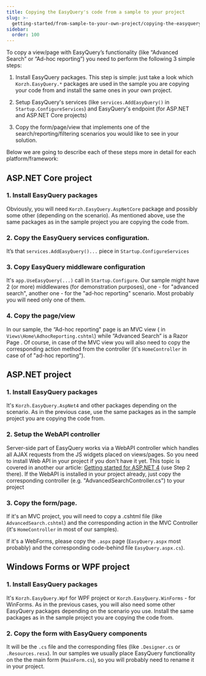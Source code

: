```yaml
---
title: Copying the EasyQuery's code from a sample to your project
slug: >-
  getting-started/from-sample-to-your-own-project/copying-the-easyquerys-code-from-sample-to-your-project
sidebar:
  order: 100
---
```


To copy a view/page with EasyQuery’s functionality (like “Advanced Search” or “Ad-hoc reporting”) you need to perform the following 3 simple steps:

1. Install EasyQuery packages. This step is simple: just take a look which `Korzh.EasyQuery.*` packages are used in the sample you are copying your code from and install the same ones in your own project.
 
2. Setup EasyQuery's services (like `services.AddEasyQuery()` in `Startup.ConfigureServices`) and EasyQuery's endpoint (for ASP.NET and ASP.NET Core projects)

3. Copy the form/page/view that implements one of the search/reporting/filtering scenarios you would like to see in your solution.


Below we are going to describe each of these steps more in detail for each platform/framework:

## ASP.NET Core project

### 1. Install EasyQuery packages 

Obviously, you will need `Korzh.EasyQuery.AspNetCore` package and possibly some other (depending on the scenario). As mentioned above, use the same packages as in the sample project you are copying the code from.

### 2. Copy the EasyQuery services configuration. 

It’s that `services.AddEasyQuery()...` piece in `Startup.ConfigureServices`

### 3. Copy EasyQuery middleware configuration 

It's `app.UseEasyQuery(...)` call in  `Startup.Configure`. Our sample might have 2 (or more) middlewares (for demonstration purposes), one - for "advanced search", another one - for the "ad-hoc reporting" scenario. Most probably you will need only one of them.

### 4. Copy the page/view

In our sample, the “Ad-hoc reporting" page is an MVC view ( in `Views\Home\AdhocReporting.cshtml`) while “Advanced Search” is a Razor Page . Of course, in case of the MVC view you will also need to copy the corresponding action method from the controller (it's `HomeController` in case of of "ad-hoc reporting"). 


## ASP.NET project

### 1. Install EasyQuery packages

It's `Korzh.EasyQuery.AspNet4` and other packages depending on the scenario. As in the previous case, use the same packages as in the sample project you are copying the code from.

### 2. Setup the WebAPI controller

Server-side part of EasyQuery works via a WebAPI controller which handles all AJAX requests from the JS widgets placed on views/pages. So you need to install Web API in your project if you don't have it yet. This topic is covered in another our article: [Getting started for ASP.NET 4](/easyquery/docs/getting-started/asp-net-4-mvc-or-webforms) (use Step 2 there). If the WebAPI is installed in your project already, just copy the corresponding controller (e.g. "AdvancedSearchController.cs") to your project

### 3. Copy the form/page.

If it's an MVC project, you will need to copy a .cshtml file (like `AdvancedSearch.cshtml`) and the corresponding action in the MVC Controller (it's `HomeController` in most of our samples).

If it's a WebForms, please copy the `.aspx` page (`EasyQuery.aspx` most probably) and the corresponding code-behind file  `EasyQuery.aspx.cs`).


## Windows Forms or WPF project

### 1. Install EasyQuery packages

It's `Korzh.EasyQuery.Wpf` for WPF project or `Korzh.EasyQuery.WinForms` - for WinForms.  As in the previous cases, you will also need some other EasyQuery packages depending on the scenario you use. Install the same packages as in the sample project you are copying the code from.

### 2. Copy the form with EasyQuery components

It will be the `.cs` file and the corresponding files (like `.Designer.cs` or `.Resources.resx`). In our samples we usually place EasyQuery functionality on the  the main form (`MainForm.cs`), so you will probably need to rename it in your project.
